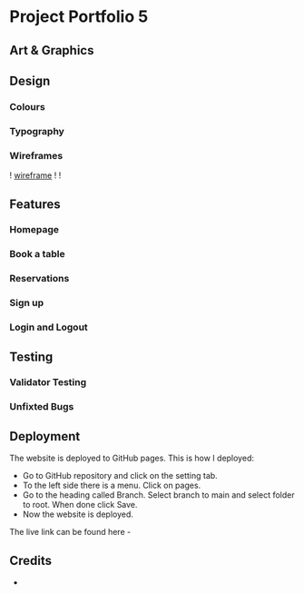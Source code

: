 # Project Portfolio 5
## Art & Graphics 
### 

## Design 
### Colours 

### Typography

### Wireframes
! [wireframe](<img width="292" alt="artgraphics1" src="https://github.com/user-attachments/assets/b7af1721-e12c-4832-a93b-6cb612135346"> "wireframe"
)
! [](<img width="288" alt="artgraphics2" src="https://github.com/user-attachments/assets/915e0bd7-548d-48a5-b586-b5482ba1c04e"> "wireframe"
)
! [](<img width="288" alt="artgraphics3" src="https://github.com/user-attachments/assets/9a9fd944-c36b-47f4-9111-bedc00d8bae8" "wireframe"> 
)


## Features
### Homepage 
### Book a table 
### Reservations 
### Sign up 
### Login and Logout 
## Testing 
### Validator Testing 
### Unfixted Bugs 
## Deployment 
The website is deployed to GitHub pages. This is how I deployed:

- Go to GitHub repository and click on the setting tab.
- To the left side there is a menu. Click on pages.
- Go to the heading called Branch. Select branch to main and select folder to root. When done click Save.
- Now the website is deployed.

The live link can be found here - 

## Credits 
*

